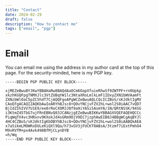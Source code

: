 ```yaml
---
title: "Contact"
date: 2024-02-29
draft: false
description: "How to contact me"
tags: ["email", "pgp"]
---
```


# Email

You can email me using the address in my author card at the top of this page. For the security-minded, here is my PGP key.
``` 
-----BEGIN PGP PUBLIC KEY BLOCK-----

xjMEZeBwuBYJKwYBBAHaRw8BAQdAaOCm6OapXfuieRhwSf9ZWTPF+rn0Upkp
xkzhKGQFpgTNMXJlc3VtZUBqYW1lc3NtaXRoLmlkLmF1IDxyZXN1bWVAamFt
ZXNzbWl0aC5pZC5hdT7CjAQQFgoAPgWCZeBwuAQLCQcICZBoS/sKJdktIgMV
CAoEFgACAQIZAQKbAwIeARYhBJsc8+QOvYNCjvFZV2hL+wol2S0iAAC7vQD7
BjIdZIhIVV7U1E9/ee0rRoCXOMJJ0f9a9iYASi5AsmYA/1N/QRtNSSK/94SG
i3KtmZ45TbG7ujFRnEBNvQ83JCANzjgEZeBwuBIKKwYBBAGXVQEFAQEHQCCc
PiqWqTV4vc3HRxnv9KXokJd4sGRm9OjV9EC7jzphAwEIB8J4BBgWCgAqBYJl
4HC4CZBoS/sKJdktIgKbDBYhBJsc8+QOvYNCjvFZV2hL+wol2S0iAABQkAEA
x7a5ikmLMOWRxDULeKiQXl9Qa/h73vGV3jFUCKT0ABsA/3tzmf7iExtPmhO4
M9vRVfM+px4Avk498BfMjCLynDYB
=h/Wq
-----END PGP PUBLIC KEY BLOCK-----

```